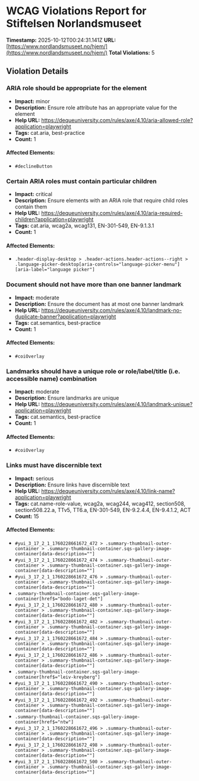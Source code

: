 # WCAG Violations Report for Stiftelsen Norlandsmuseet

**Timestamp:** 2025-10-12T00:24:31.141Z
**URL:** [https://www.nordlandsmuseet.no/hjem/](https://www.nordlandsmuseet.no/hjem/)
**Total Violations:** 5

## Violation Details

### ARIA role should be appropriate for the element

- **Impact:** minor
- **Description:** Ensure role attribute has an appropriate value for the element
- **Help URL:** https://dequeuniversity.com/rules/axe/4.10/aria-allowed-role?application=playwright
- **Tags:** cat.aria, best-practice
- **Count:** 1

#### Affected Elements:

- `#declineButton`

### Certain ARIA roles must contain particular children

- **Impact:** critical
- **Description:** Ensure elements with an ARIA role that require child roles contain them
- **Help URL:** https://dequeuniversity.com/rules/axe/4.10/aria-required-children?application=playwright
- **Tags:** cat.aria, wcag2a, wcag131, EN-301-549, EN-9.1.3.1
- **Count:** 1

#### Affected Elements:

- `.header-display-desktop > .header-actions.header-actions--right > .language-picker-desktop[aria-controls="language-picker-menu"][aria-label="language picker"]`

### Document should not have more than one banner landmark

- **Impact:** moderate
- **Description:** Ensure the document has at most one banner landmark
- **Help URL:** https://dequeuniversity.com/rules/axe/4.10/landmark-no-duplicate-banner?application=playwright
- **Tags:** cat.semantics, best-practice
- **Count:** 1

#### Affected Elements:

- `#coiOverlay`

### Landmarks should have a unique role or role/label/title (i.e. accessible name) combination

- **Impact:** moderate
- **Description:** Ensure landmarks are unique
- **Help URL:** https://dequeuniversity.com/rules/axe/4.10/landmark-unique?application=playwright
- **Tags:** cat.semantics, best-practice
- **Count:** 1

#### Affected Elements:

- `#coiOverlay`

### Links must have discernible text

- **Impact:** serious
- **Description:** Ensure links have discernible text
- **Help URL:** https://dequeuniversity.com/rules/axe/4.10/link-name?application=playwright
- **Tags:** cat.name-role-value, wcag2a, wcag244, wcag412, section508, section508.22.a, TTv5, TT6.a, EN-301-549, EN-9.2.4.4, EN-9.4.1.2, ACT
- **Count:** 15

#### Affected Elements:

- `#yui_3_17_2_1_1760228661672_472 > .summary-thumbnail-outer-container > .summary-thumbnail-container.sqs-gallery-image-container[data-description=""]`
- `#yui_3_17_2_1_1760228661672_474 > .summary-thumbnail-outer-container > .summary-thumbnail-container.sqs-gallery-image-container[data-description=""]`
- `#yui_3_17_2_1_1760228661672_476 > .summary-thumbnail-outer-container > .summary-thumbnail-container.sqs-gallery-image-container[data-description=""]`
- `.summary-thumbnail-container.sqs-gallery-image-container[href$="bodo-laget-det"]`
- `#yui_3_17_2_1_1760228661672_480 > .summary-thumbnail-outer-container > .summary-thumbnail-container.sqs-gallery-image-container[data-description=""]`
- `#yui_3_17_2_1_1760228661672_482 > .summary-thumbnail-outer-container > .summary-thumbnail-container.sqs-gallery-image-container[data-description=""]`
- `#yui_3_17_2_1_1760228661672_484 > .summary-thumbnail-outer-container > .summary-thumbnail-container.sqs-gallery-image-container[data-description=""]`
- `#yui_3_17_2_1_1760228661672_486 > .summary-thumbnail-outer-container > .summary-thumbnail-container.sqs-gallery-image-container[data-description=""]`
- `.summary-thumbnail-container.sqs-gallery-image-container[href$="leiv-kreyberg"]`
- `#yui_3_17_2_1_1760228661672_490 > .summary-thumbnail-outer-container > .summary-thumbnail-container.sqs-gallery-image-container[data-description=""]`
- `#yui_3_17_2_1_1760228661672_492 > .summary-thumbnail-outer-container > .summary-thumbnail-container.sqs-gallery-image-container[data-description=""]`
- `.summary-thumbnail-container.sqs-gallery-image-container[href$="ntw"]`
- `#yui_3_17_2_1_1760228661672_496 > .summary-thumbnail-outer-container > .summary-thumbnail-container.sqs-gallery-image-container[data-description=""]`
- `#yui_3_17_2_1_1760228661672_498 > .summary-thumbnail-outer-container > .summary-thumbnail-container.sqs-gallery-image-container[data-description=""]`
- `#yui_3_17_2_1_1760228661672_500 > .summary-thumbnail-outer-container > .summary-thumbnail-container.sqs-gallery-image-container[data-description=""]`
